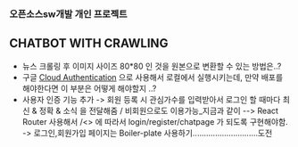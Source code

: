 ### 오픈소스sw개발 개인 프로젝트
## CHATBOT WITH CRAWLING

- 뉴스 크롤링 후 이미지 사이즈 80*80 인 것을 원본으로 변환할 수 있는 방법은..?
- 구글 [Cloud Authentication](https://cloud.google.com/docs/authentication/getting-started?hl=ko) 으로 사용해서 로컬에서 실행시키는데, 
만약 배포를 해야한다면 이 부분은 어떻게 해야할지 ..?
- 사용자 인증 기능 추가 -> 회원 등록 시 관심가수를 입력받아서 로그인 할 때마다 최신 & 정확 & 소식 을 전달해줌 / 비회원으로도 이용가능_지금과 같이
--> React Router 사용해서 /<> 에 따라서 login/register/chatpage 가 되도록 구현해야함.
 -> 로그인,회원가입 페이지는 Boiler-plate 사용하기.............................도전
